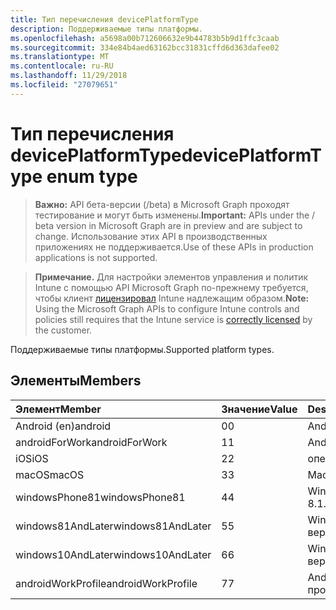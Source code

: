 ```yaml
---
title: Тип перечисления devicePlatformType
description: Поддерживаемые типы платформы.
ms.openlocfilehash: a5698a00b712606632e9b44783b5b9d1ffc3caab
ms.sourcegitcommit: 334e84b4aed63162bcc31831cffd6d363dafee02
ms.translationtype: MT
ms.contentlocale: ru-RU
ms.lasthandoff: 11/29/2018
ms.locfileid: "27079651"
---
```

# <a name="deviceplatformtype-enum-type"></a><span data-ttu-id="f08eb-103">Тип перечисления devicePlatformType</span><span class="sxs-lookup"><span data-stu-id="f08eb-103">devicePlatformType enum type</span></span>

> <span data-ttu-id="f08eb-104">**Важно:** API бета-версии (/beta) в Microsoft Graph проходят тестирование и могут быть изменены.</span><span class="sxs-lookup"><span data-stu-id="f08eb-104">**Important:** APIs under the / beta version in Microsoft Graph are in preview and are subject to change.</span></span> <span data-ttu-id="f08eb-105">Использование этих API в производственных приложениях не поддерживается.</span><span class="sxs-lookup"><span data-stu-id="f08eb-105">Use of these APIs in production applications is not supported.</span></span>

> <span data-ttu-id="f08eb-106">**Примечание.** Для настройки элементов управления и политик Intune с помощью API Microsoft Graph по-прежнему требуется, чтобы клиент [лицензировал](https://go.microsoft.com/fwlink/?linkid=839381) Intune надлежащим образом.</span><span class="sxs-lookup"><span data-stu-id="f08eb-106">**Note:** Using the Microsoft Graph APIs to configure Intune controls and policies still requires that the Intune service is [correctly licensed](https://go.microsoft.com/fwlink/?linkid=839381) by the customer.</span></span>

<span data-ttu-id="f08eb-107">Поддерживаемые типы платформы.</span><span class="sxs-lookup"><span data-stu-id="f08eb-107">Supported platform types.</span></span>
## <a name="members"></a><span data-ttu-id="f08eb-108">Элементы</span><span class="sxs-lookup"><span data-stu-id="f08eb-108">Members</span></span>
|<span data-ttu-id="f08eb-109">Элемент</span><span class="sxs-lookup"><span data-stu-id="f08eb-109">Member</span></span>|<span data-ttu-id="f08eb-110">Значение</span><span class="sxs-lookup"><span data-stu-id="f08eb-110">Value</span></span>|<span data-ttu-id="f08eb-111">Description</span><span class="sxs-lookup"><span data-stu-id="f08eb-111">Description</span></span>|
|:---|:---|:---|
|<span data-ttu-id="f08eb-112">Android (en)</span><span class="sxs-lookup"><span data-stu-id="f08eb-112">android</span></span>|<span data-ttu-id="f08eb-113">0</span><span class="sxs-lookup"><span data-stu-id="f08eb-113">0</span></span>|<span data-ttu-id="f08eb-114">Android (en).</span><span class="sxs-lookup"><span data-stu-id="f08eb-114">Android.</span></span>|
|<span data-ttu-id="f08eb-115">androidForWork</span><span class="sxs-lookup"><span data-stu-id="f08eb-115">androidForWork</span></span>|<span data-ttu-id="f08eb-116">1</span><span class="sxs-lookup"><span data-stu-id="f08eb-116">1</span></span>|<span data-ttu-id="f08eb-117">AndroidForWork.</span><span class="sxs-lookup"><span data-stu-id="f08eb-117">AndroidForWork.</span></span>|
|<span data-ttu-id="f08eb-118">iOS</span><span class="sxs-lookup"><span data-stu-id="f08eb-118">iOS</span></span>|<span data-ttu-id="f08eb-119">2</span><span class="sxs-lookup"><span data-stu-id="f08eb-119">2</span></span>|<span data-ttu-id="f08eb-120">операций ввода-вывода.</span><span class="sxs-lookup"><span data-stu-id="f08eb-120">iOS.</span></span>|
|<span data-ttu-id="f08eb-121">macOS</span><span class="sxs-lookup"><span data-stu-id="f08eb-121">macOS</span></span>|<span data-ttu-id="f08eb-122">3</span><span class="sxs-lookup"><span data-stu-id="f08eb-122">3</span></span>|<span data-ttu-id="f08eb-123">MacOS.</span><span class="sxs-lookup"><span data-stu-id="f08eb-123">MacOS.</span></span>|
|<span data-ttu-id="f08eb-124">windowsPhone81</span><span class="sxs-lookup"><span data-stu-id="f08eb-124">windowsPhone81</span></span>|<span data-ttu-id="f08eb-125">4</span><span class="sxs-lookup"><span data-stu-id="f08eb-125">4</span></span>|<span data-ttu-id="f08eb-126">WindowsPhone 8.1.</span><span class="sxs-lookup"><span data-stu-id="f08eb-126">WindowsPhone 8.1.</span></span>|
|<span data-ttu-id="f08eb-127">windows81AndLater</span><span class="sxs-lookup"><span data-stu-id="f08eb-127">windows81AndLater</span></span>|<span data-ttu-id="f08eb-128">5</span><span class="sxs-lookup"><span data-stu-id="f08eb-128">5</span></span>|<span data-ttu-id="f08eb-129">Windows 8.1 и более поздних версий</span><span class="sxs-lookup"><span data-stu-id="f08eb-129">Windows 8.1 and later</span></span>|
|<span data-ttu-id="f08eb-130">windows10AndLater</span><span class="sxs-lookup"><span data-stu-id="f08eb-130">windows10AndLater</span></span>|<span data-ttu-id="f08eb-131">6</span><span class="sxs-lookup"><span data-stu-id="f08eb-131">6</span></span>|<span data-ttu-id="f08eb-132">Windows 10 и более поздних версий.</span><span class="sxs-lookup"><span data-stu-id="f08eb-132">Windows 10 and later.</span></span>|
|<span data-ttu-id="f08eb-133">androidWorkProfile</span><span class="sxs-lookup"><span data-stu-id="f08eb-133">androidWorkProfile</span></span>|<span data-ttu-id="f08eb-134">7</span><span class="sxs-lookup"><span data-stu-id="f08eb-134">7</span></span>|<span data-ttu-id="f08eb-135">Android рабочих профилей.</span><span class="sxs-lookup"><span data-stu-id="f08eb-135">Android Work Profile.</span></span>|





